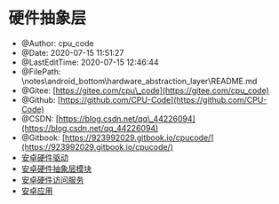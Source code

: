 # 硬件抽象层

* @Author: cpu\_code
* @Date: 2020-07-15 11:51:27
* @LastEditTime: 2020-07-15 12:46:44
* @FilePath: \notes\android\_bottom\hardware\_abstraction\_layer\README.md
* @Gitee: [https://gitee.com/cpu\_code](https://gitee.com/cpu_code)
* @Github: [https://github.com/CPU-Code](https://github.com/CPU-Code)
* @CSDN: [https://blog.csdn.net/qq\_44226094](https://blog.csdn.net/qq_44226094)
* @Gitbook: [https://923992029.gitbook.io/cpucode/](https://923992029.gitbook.io/cpucode/)
* [安卓硬件驱动](android_hardware_driver.md)
* [安卓硬件抽象层模块](android_hardware_abstraction_layer_module.md)
* [安卓硬件访问服务](android_hardware_access_service.md)
* [安卓应用](android_application.md)

